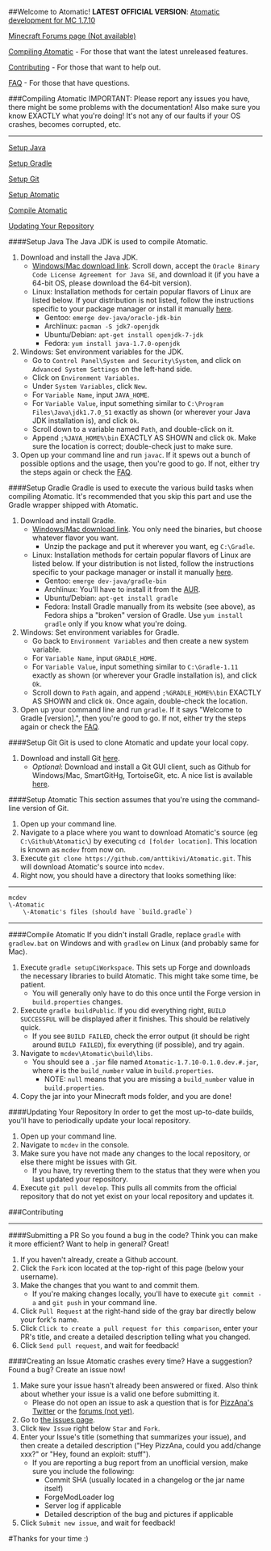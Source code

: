 ##Welcome to Atomatic!
**LATEST OFFICIAL VERSION**: [Atomatic development for MC 1.7.10](#compiling-atomatic)

[Minecraft Forums page (Not available)](#)

[Compiling Atomatic](#compiling-atomatic) - For those that want the latest unreleased features.

[Contributing](#contributing) - For those that want to help out.

[FAQ](https://github.com/anttikivi/Atomatic/wiki/Frequently-Asked-Questions) - For those that have questions.

###Compiling Atomatic
IMPORTANT: Please report any issues you have, there might be some problems with the documentation!
Also make sure you know EXACTLY what you're doing! It's not any of our faults if your OS crashes, becomes corrupted, etc.
***
[Setup Java](#setup-java)

[Setup Gradle](#setup-gradle)

[Setup Git](#setup-git)

[Setup Atomatic](#setup-atomatic)

[Compile Atomatic](#compile-atomatic)

[Updating Your Repository](#updating-your-repository)

####Setup Java
The Java JDK is used to compile Atomatic.

1. Download and install the Java JDK.
	* [Windows/Mac download link](http://www.oracle.com/technetwork/java/javase/downloads/jdk7-downloads-1880260.html). Scroll down, accept the `Oracle Binary Code License Agreement for Java SE`, and download it (if you have a 64-bit OS, please download the 64-bit version).
	* Linux: Installation methods for certain popular flavors of Linux are listed below. If your distribution is not listed, follow the instructions specific to your package manager or install it manually [here](http://www.oracle.com/technetwork/java/javase/downloads/jdk7-downloads-1880260.html).
		* Gentoo: `emerge dev-java/oracle-jdk-bin`
		* Archlinux: `pacman -S jdk7-openjdk`
		* Ubuntu/Debian: `apt-get install openjdk-7-jdk`
		* Fedora: `yum install java-1.7.0-openjdk`
2. Windows: Set environment variables for the JDK.
    * Go to `Control Panel\System and Security\System`, and click on `Advanced System Settings` on the left-hand side.
    * Click on `Environment Variables`.
    * Under `System Variables`, click `New`.
    * For `Variable Name`, input `JAVA_HOME`.
    * For `Variable Value`, input something similar to `C:\Program Files\Java\jdk1.7.0_51` exactly as shown (or wherever your Java JDK installation is), and click `Ok`.
    * Scroll down to a variable named `Path`, and double-click on it.
    * Append `;%JAVA_HOME%\bin` EXACTLY AS SHOWN and click `Ok`.  Make sure the location is correct; double-check just to make sure.
3. Open up your command line and run `javac`. If it spews out a bunch of possible options and the usage, then you're good to go. If not, either try the steps again or check the [FAQ](https://github.com/pahimar/Equivalent-Exchange-3/wiki/Frequently-Asked-Questions).

####Setup Gradle
Gradle is used to execute the various build tasks when compiling Atomatic.
It's recommended that you skip this part and use the Gradle wrapper shipped with Atomatic.

1. Download and install Gradle.
	* [Windows/Mac download link](http://www.gradle.org/downloads). You only need the binaries, but choose whatever flavor you want.
		* Unzip the package and put it wherever you want, eg `C:\Gradle`.
	* Linux: Installation methods for certain popular flavors of Linux are listed below. If your distribution is not listed, follow the instructions specific to your package manager or install it manually [here](http://www.gradle.org/downloads).
		* Gentoo: `emerge dev-java/gradle-bin`
		* Archlinux: You'll have to install it from the [AUR](https://aur.archlinux.org/packages/gradle).
		* Ubuntu/Debian: `apt-get install gradle`
		* Fedora: Install Gradle manually from its website (see above), as Fedora ships a "broken" version of Gradle. Use `yum install gradle` only if you know what you're doing.
2. Windows: Set environment variables for Gradle.
	* Go back to `Environment Variables` and then create a new system variable.
	* For `Variable Name`, input `GRADLE_HOME`.
	* For `Variable Value`, input something similar to `C:\Gradle-1.11` exactly as shown (or wherever your Gradle installation is), and click `Ok`.
	* Scroll down to `Path` again, and append `;%GRADLE_HOME%\bin` EXACTLY AS SHOWN and click `Ok`. Once again, double-check the location.
3. Open up your command line and run `gradle`. If it says "Welcome to Gradle [version].", then you're good to go.  If not, either try the steps again or check the [FAQ](https://github.com/pahimar/Equivalent-Exchange-3/wiki/Frequently-Asked-Questions).

####Setup Git
Git is used to clone Atomatic and update your local copy.

1. Download and install Git [here](http://git-scm.com/download/).
	* *Optional*: Download and install a Git GUI client, such as Github for Windows/Mac, SmartGitHg, TortoiseGit, etc. A nice list is available [here](http://git-scm.com/downloads/guis).

####Setup Atomatic
This section assumes that you're using the command-line version of Git.

1. Open up your command line.
2. Navigate to a place where you want to download Atomatic's source (eg `C:\Github\Atomatic\`) by executing `cd [folder location]`. This location is known as `mcdev` from now on.
3. Execute `git clone https://github.com/anttikivi/Atomatic.git`. This will download Atomatic's source into `mcdev`.
4. Right now, you should have a directory that looks something like:

***
	mcdev
	\-Atomatic
		\-Atomatic's files (should have `build.gradle`)
***

####Compile Atomatic
If you didn't install Gradle, replace `gradle` with `gradlew.bat` on Windows and with `gradlew` on Linux (and probably same for Mac).

1. Execute `gradle setupCiWorkspace`. This sets up Forge and downloads the necessary libraries to build Atomatic. This might take some time, be patient.
	* You will generally only have to do this once until the Forge version in `build.properties` changes.
2. Execute `gradle buildPublic`. If you did everything right, `BUILD SUCCESSFUL` will be displayed after it finishes.  This should be relatively quick.
    * If you see `BUILD FAILED`, check the error output (it should be right around `BUILD FAILED`), fix everything (if possible), and try again.
3. Navigate to `mcdev\Atomatic\build\libs`.
    *  You should see a `.jar` file named `Atomatic-1.7.10-0.1.0.dev.#.jar`, where `#` is the `build_number` value in `build.properties`.
		* NOTE: `null` means that you are missing a `build_number` value in `build.properties`.
4. Copy the jar into your Minecraft mods folder, and you are done!

####Updating Your Repository
In order to get the most up-to-date builds, you'll have to periodically update your local repository.

1. Open up your command line.
2. Navigate to `mcdev` in the console.
3. Make sure you have not made any changes to the local repository, or else there might be issues with Git.
	* If you have, try reverting them to the status that they were when you last updated your repository.
4. Execute `git pull develop`. This pulls all commits from the official repository that do not yet exist on your local repository and updates it.

###Contributing
***
####Submitting a PR
So you found a bug in the code? Think you can make it more efficient? Want to help in general? Great!

1. If you haven't already, create a Github account.
2. Click the `Fork` icon located at the top-right of this page (below your username).
3. Make the changes that you want to and commit them.
	* If you're making changes locally, you'll have to execute `git commit -a` and `git push` in your command line.
4. Click `Pull Request` at the right-hand side of the gray bar directly below your fork's name.
5. Click `Click to create a pull request for this comparison`, enter your PR's title, and create a detailed description telling what you changed.
6. Click `Send pull request`, and wait for feedback!

####Creating an Issue
Atomatic crashes every time? Have a suggestion? Found a bug? Create an issue now!

1. Make sure your issue hasn't already been answered or fixed. Also think about whether your issue is a valid one before submitting it.
	* Please do not open an issue to ask a question that is for [PizzAna's Twitter](https://twitter.com/PizzAna_/) or the [forums (not yet)](#).
2. Go to [the issues page](http://github.com/anttikivi/Atomatic/issues).
3. Click `New Issue` right below `Star` and `Fork`.
4. Enter your Issue's title (something that summarizes your issue), and then create a detailed description ("Hey PizzAna, could you add/change xxx?" or "Hey, found an exploit: stuff").
	* If you are reporting a bug report from an unofficial version, make sure you include the following:
		* Commit SHA (usually located in a changelog or the jar name itself)
		* ForgeModLoader log
		* Server log if applicable
		* Detailed description of the bug and pictures if applicable
5. Click `Submit new issue`, and wait for feedback!

#Thanks for your time :)

